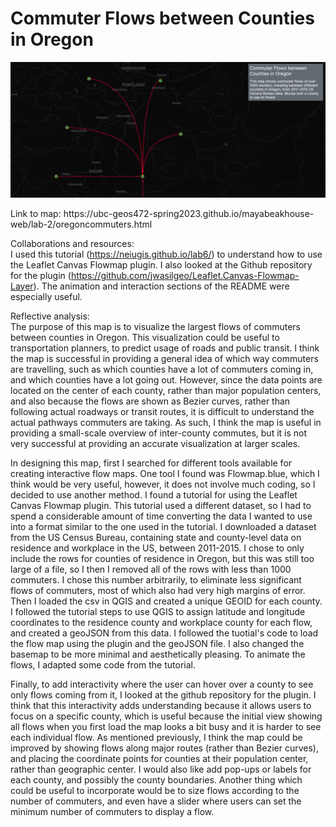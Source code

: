 # Commuter Flows between Counties in Oregon #

![](screenshot.png)

<p> Link to map: https://ubc-geos472-spring2023.github.io/mayabeakhouse-web/lab-2/oregoncommuters.html

Collaborations and resources: <br>
I used this tutorial (https://neiugis.github.io/lab6/) to understand how to use the Leaflet Canvas Flowmap plugin. I also looked at the Github repository for the plugin (https://github.com/jwasilgeo/Leaflet.Canvas-Flowmap-Layer). The animation and interaction sections of the README were especially useful.

Reflective analysis: <br>
The purpose of this map is to visualize the largest flows of commuters between counties in Oregon. This visualization could be useful to transportation planners, to predict usage of roads and public transit. I think the map is successful in providing a general idea of which way commuters are travelling, such as which counties have a lot of commuters coming in, and which counties have a lot going out. However, since the data points are located on the center of each county, rather than major population centers, and also because the flows are shown as Bezier curves, rather than following actual roadways or transit routes, it is difficult to understand the actual pathways commuters are taking. As such, I think the map is useful in providing a small-scale overview of inter-county commutes, but it is not very successful at providing an accurate visualization at larger scales. 
  
In designing this map, first I searched for different tools available for creating interactive flow maps. One tool I found was Flowmap.blue, which I think would be very useful, however, it does not involve much coding, so I decided to use another method. I found a tutorial for using the Leaflet Canvas Flowmap plugin. This tutorial used a different dataset, so I had to spend a considerable amount of time converting the data I wanted to use into a format similar to the one used in the tutorial. I downloaded a dataset from the US Census Bureau, containing state and county-level data on residence and workplace in the US, between 2011-2015. I chose to only include the rows for counties of residence in Oregon, but this was still too large of a file, so I then I removed all of the rows with less than 1000 commuters. I chose this number arbitrarily, to eliminate less significant flows of commuters, most of which also had very high margins of error. Then I loaded the csv in QGIS and created  a unique GEOID for each county. I followed the tutorial steps to use QGIS to assign latitude and longitude coordinates to the residence county and workplace county for each flow, and created a geoJSON from this data. I followed the tuotial's code to load the flow map using the plugin and the geoJSON file. I also changed the basemap to be more minimal and aesthetically pleasing. To animate the flows, I adapted some code from the tutorial. 
  
Finally, to add interactivity where the user can hover over a county to see only flows coming from it, I looked at the github repository for the plugin. 
I think that this interactivity adds understanding because it allows users to focus on a specific county, which is useful because the initial view showing all flows when you first load the map looks a bit busy and it is harder to see each individual flow.
As mentioned previously, I think the map could be improved by showing flows along major routes (rather than Bezier curves), and placing the coordinate points for counties at their population center, rather than geographic center. I would also like add pop-ups or labels for each county, and possibly the county boundaries. Another thing which could be useful to incorporate would be to size flows according to the number of commuters, and even have a slider where users can set the minimum number of commuters to display a flow. 
  

</p>
